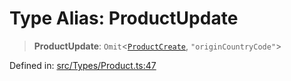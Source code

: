 # Type Alias: ProductUpdate

> **ProductUpdate**: `Omit`\<[`ProductCreate`](ProductCreate.md), `"originCountryCode"`\>

Defined in: [src/Types/Product.ts:47](https://github.com/Fokusdotid/Baileys/blob/3533fb5d5a1e97f0cc8384505a121b389a346518/src/Types/Product.ts#L47)
